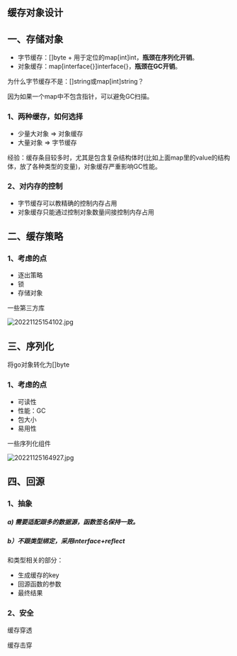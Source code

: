 ## 缓存对象设计

## 一、存储对象

- 字节缓存：[]byte + 用于定位的map[int]int，**瓶颈在序列化开销**。
- 对象缓存：map[interface{}]interface{}，**瓶颈在GC开销**。

为什么字节缓存不是：[]string或map[int]string？

因为如果一个map中不包含指针，可以避免GC扫描。

### 1、两种缓存，如何选择

- 少量大对象 => 对象缓存
- 大量对象 => 字节缓存

经验：缓存条目较多时，尤其是包含复杂结构体时(比如上面map里的value的结构体，放了各种类型的变量)，对象缓存严重影响GC性能。

### 2、对内存的控制

- 字节缓存可以教精确的控制内存占用
- 对象缓存只能通过控制对象数量间接控制内存占用

## 二、缓存策略

### 1、考虑的点

- 逐出策略
- 锁
- 存储对象

一些第三方库

![20221125154102.jpg](https://pic.imgdb.cn/item/638080a216f2c2beb19f27a8.jpg)

## 三、序列化

将go对象转化为[]byte

### 1、考虑的点

- 可读性
- 性能：GC
- 包大小
- 易用性

一些序列化组件

![20221125164927.jpg](https://pic.imgdb.cn/item/6380825a16f2c2beb1a1d2b8.jpg)

## 四、回源

### 1、抽象

##### a) 需要适配跟多的数据源，函数签名保持一致。

##### b）不跟类型绑定，采用interface+reflect

和类型相关的部分：

- 生成缓存的key
- 回源函数的参数
- 最终结果

### 2、安全

缓存穿透



缓存击穿


